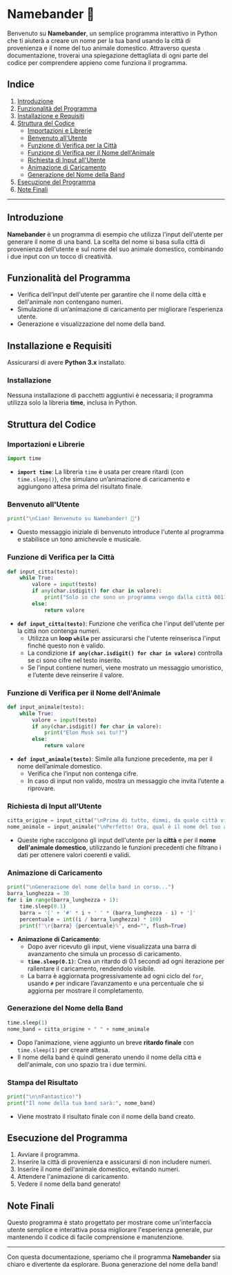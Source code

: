 # Namebander 🎸

Benvenuto su **Namebander**, un semplice programma interattivo in Python che ti aiuterà a creare un nome per la tua band usando la città di provenienza e il nome del tuo animale domestico. Attraverso questa documentazione, troverai una spiegazione dettagliata di ogni parte del codice per comprendere appieno come funziona il programma.

## Indice

1. [Introduzione](#introduzione)
2. [Funzionalità del Programma](#funzionalità-del-programma)
3. [Installazione e Requisiti](#installazione-e-requisiti)
4. [Struttura del Codice](#struttura-del-codice)
   - [Importazioni e Librerie](#importazioni-e-librerie)
   - [Benvenuto all'Utente](#benvenuto-allutente)
   - [Funzione di Verifica per la Città](#funzione-di-verifica-per-la-città)
   - [Funzione di Verifica per il Nome dell'Animale](#funzione-di-verifica-per-il-nome-dellanimale)
   - [Richiesta di Input all'Utente](#richiesta-di-input-allutente)
   - [Animazione di Caricamento](#animazione-di-caricamento)
   - [Generazione del Nome della Band](#generazione-del-nome-della-band)
5. [Esecuzione del Programma](#esecuzione-del-programma)
6. [Note Finali](#note-finali)

---

## Introduzione

**Namebander** è un programma di esempio che utilizza l'input dell'utente per generare il nome di una band. La scelta del nome si basa sulla città di provenienza dell'utente e sul nome del suo animale domestico, combinando i due input con un tocco di creatività.

## Funzionalità del Programma

- Verifica dell’input dell'utente per garantire che il nome della città e dell'animale non contengano numeri.
- Simulazione di un’animazione di caricamento per migliorare l’esperienza utente.
- Generazione e visualizzazione del nome della band.

## Installazione e Requisiti

Assicurarsi di avere **Python 3.x** installato.

### Installazione

Nessuna installazione di pacchetti aggiuntivi è necessaria; il programma utilizza solo la libreria **time**, inclusa in Python.

## Struttura del Codice

### Importazioni e Librerie

```python
import time
```

- **`import time`**: La libreria `time` è usata per creare ritardi (con `time.sleep()`), che simulano un’animazione di caricamento e aggiungono attesa prima del risultato finale.

### Benvenuto all'Utente

```python
print("\nCiao! Benvenuto su Namebander! 🎸")
```

- Questo messaggio iniziale di benvenuto introduce l'utente al programma e stabilisce un tono amichevole e musicale.

### Funzione di Verifica per la Città

```python
def input_citta(testo):
    while True:
        valore = input(testo)
        if any(char.isdigit() for char in valore):
            print("Solo io che sono un programma vengo dalla città 00110100 00110010")
        else:
            return valore
```

- **`def input_citta(testo)`**: Funzione che verifica che l'input dell'utente per la città non contenga numeri.
  - Utilizza un **loop `while`** per assicurarsi che l'utente reinserisca l'input finché questo non è valido.
  - La condizione **`if any(char.isdigit() for char in valore)`** controlla se ci sono cifre nel testo inserito.
  - Se l’input contiene numeri, viene mostrato un messaggio umoristico, e l’utente deve reinserire il valore.

### Funzione di Verifica per il Nome dell'Animale

```python
def input_animale(testo):
    while True:
        valore = input(testo)
        if any(char.isdigit() for char in valore):
            print("Elon Musk sei tu!?")
        else:
            return valore
```

- **`def input_animale(testo)`**: Simile alla funzione precedente, ma per il nome dell’animale domestico.
  - Verifica che l’input non contenga cifre.
  - In caso di input non valido, mostra un messaggio che invita l’utente a riprovare.

### Richiesta di Input all'Utente

```python
citta_origine = input_citta("\nPrima di tutto, dimmi, da quale città vieni? ")
nome_animale = input_animale("\nPerfetto! Ora, qual è il nome del tuo adorato animale domestico? ")
```

- Queste righe raccolgono gli input dell'utente per la **città** e per il **nome dell'animale domestico**, utilizzando le funzioni precedenti che filtrano i dati per ottenere valori coerenti e validi.

### Animazione di Caricamento

```python
print("\nGenerazione del nome della band in corso...")
barra_lunghezza = 30
for i in range(barra_lunghezza + 1):
    time.sleep(0.1)
    barra = '[' + '#' * i + ' ' * (barra_lunghezza - i) + ']'
    percentuale = int((i / barra_lunghezza) * 100)
    print(f"\r{barra} {percentuale}%", end="", flush=True)
```

- **Animazione di Caricamento**:
  - Dopo aver ricevuto gli input, viene visualizzata una barra di avanzamento che simula un processo di caricamento.
  - **`time.sleep(0.1)`**: Crea un ritardo di 0.1 secondi ad ogni iterazione per rallentare il caricamento, rendendolo visibile.
  - La barra è aggiornata progressivamente ad ogni ciclo del `for`, usando `#` per indicare l’avanzamento e una percentuale che si aggiorna per mostrare il completamento.

### Generazione del Nome della Band

```python
time.sleep(1)
nome_band = citta_origine + " " + nome_animale
```

- Dopo l’animazione, viene aggiunto un breve **ritardo finale** con `time.sleep(1)` per creare attesa.
- Il nome della band è quindi generato unendo il nome della città e dell'animale, con uno spazio tra i due termini.

### Stampa del Risultato

```python
print("\n\nFantastico!")
print("Il nome della tua band sarà:", nome_band)
```

- Viene mostrato il risultato finale con il nome della band creato.

## Esecuzione del Programma

1. Avviare il programma.
2. Inserire la città di provenienza e assicurarsi di non includere numeri.
3. Inserire il nome dell'animale domestico, evitando numeri.
4. Attendere l'animazione di caricamento.
5. Vedere il nome della band generato!

## Note Finali

Questo programma è stato progettato per mostrare come un'interfaccia utente semplice e interattiva possa migliorare l'esperienza generale, pur mantenendo il codice di facile comprensione e manutenzione.

---

Con questa documentazione, speriamo che il programma **Namebander** sia chiaro e divertente da esplorare. Buona generazione del nome della band!
